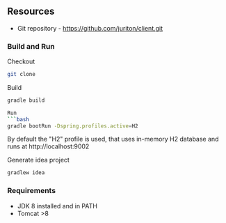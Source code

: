 
## Resources

* Git repository - https://github.com/juriton/client.git

### Build and Run

Checkout
```bash 
git clone 
```
Build
```bash 
gradle build

Run
```bash 
gradle bootRun -Dspring.profiles.active=H2
```

By default the "H2" profile is used, that uses in-memory H2 database and runs at http://localhost:9002

Generate idea project
 ```bash 
gradlew idea
 ``` 
 
 ### Requirements
 
 * JDK 8 installed and in PATH
 * Tomcat >8 
 